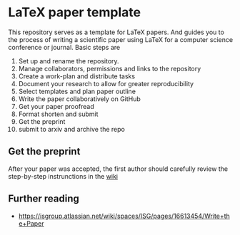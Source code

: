 # LaTeX paper template
This repository serves as a template for LaTeX papers. And guides you to the process of writing a scientific paper using LaTeX for a computer science conference or journal. Basic steps are

1) Set up and rename the repository.
1) Manage collaborators, permissions and links to the repository
1) Create a work-plan and distribute tasks
1) Document your research to allow for greater reproducibility
1) Select templates and plan paper outline
1) Write the paper collaboratively on GitHub
1) Get your paper proofread
1) Format shorten and submit
1) Get the preprint
1) submit to arxiv and archive the repo

## Get the preprint

After your paper was accepted, the first author should carefully review the step-by-step instrunctions in the [wiki](https://isgroup.atlassian.net/wiki/spaces/ISG/pages/2818051/After+your+Paper+was+Accepted+Publishing+a+Paper+on+our+Website)

## Further reading
* https://isgroup.atlassian.net/wiki/spaces/ISG/pages/16613454/Write+the+Paper
